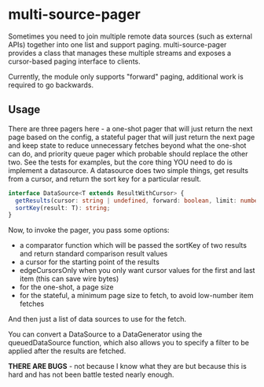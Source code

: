 # multi-source-pager

Sometimes you need to join multiple remote data sources (such as external APIs) together into one list and support paging. multi-source-pager provides a class that manages these multiple streams and exposes a cursor-based paging interface to clients.

Currently, the module only supports "forward" paging, additional work is required to go backwards.

## Usage

There are three pagers here - a one-shot pager that will just return the next page based on the config, a stateful pager that will just return the next page and keep state to reduce unnecessary fetches beyond what the one-shot can do, and priority queue pager which probable should replace the other two. See the tests for examples, but the core thing YOU need to do is implement a datasource. A datasource does two simple things, get results from a cursor, and return the sort key for a particular result.

```typescript
interface DataSource<T extends ResultWithCursor> {
  getResults(cursor: string | undefined, forward: boolean, limit: number): Promise<DatasourceResults<T>>;
  sortKey(result: T): string;
}
```

Now, to invoke the pager, you pass some options:
* a comparator function which will be passed the sortKey of two results and return standard comparison result values
* a cursor for the starting point of the results
* edgeCursorsOnly when you only want cursor values for the first and last item (this can save wire bytes)
* for the one-shot, a page size
* for the stateful, a minimum page size to fetch, to avoid low-number item fetches

And then just a list of data sources to use for the fetch.

You can convert a DataSource to a DataGenerator using the queuedDataSource function, which also allows you to specify a filter to be applied after the results are fetched.

**THERE ARE BUGS** - not because I know what they are but because this is hard and has not been battle tested nearly enough.
